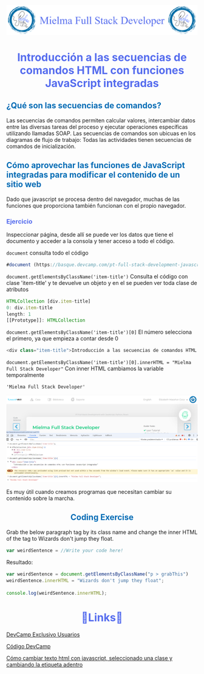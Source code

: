 ![Logo Mielma](Logo/Logo_Encabezado.png)

# <center><b><font color="#556CEE">Introducción a las secuencias de comandos HTML con funciones JavaScript integradas</font></b>

## <b><font color="#006cb5">¿Qué son las secuencias de comandos?</font></b>


Las secuencias de comandos permiten calcular valores, intercambiar datos entre las diversas tareas del proceso y ejecutar operaciones específicas utilizando llamadas SOAP. Las secuencias de comandos son ubicuas en los diagramas de flujo de trabajo: Todas las actividades tienen secuencias de comandos de inicialización.

## <b><font color="#006cb5">Cómo aprovechar las funciones de JavaScript integradas para modificar el contenido de un sitio web</font></b>


Dado que javascript se procesa dentro del navegador, muchas de las funciones que proporciona también funcionan con el propio navegador.

### <font color="#556CEE">Ejercicio</font>

Inspeccionar página, desde allí se puede ver los datos que tiene el documento y acceder a la consola y tener acceso a todo el código.

`document` consulta todo el código
```js
#document (https://basque.devcamp.com/pt-full-stack-development-javascript-python-react/guide/introduction-html-scripting-built-javascript-functions)<!DOCTYPE html><html>​<head>​…​</head>​<body>​…​</body>​</html>​
```

`document.getElementsByClassName('item-title')` Consulta el código con clase 'item-title' y te devuelve un objeto y en el se pueden ver toda clase de atributos
```js
HTMLCollection [div.item-title]
0: div.item-title
length: 1
[[Prototype]]: HTMLCollection
```
`document.getElementsByClassName('item-title')[0]` El número selecciona el primero, ya que empieza a contar desde 0
```js
<div class="item-title">Introducción a las secuencias de comandos HTML con funciones JavaScript integradas</div>
```
`document.getElementsByClassName('item-title')[0].innerHTML = "Mielma Full Stack Developer"` Con inner HTML cambiamos la variable temporalmente
```
'Mielma Full Stack Developer'
```
![Cambiar datos HTML](image/Cambias_Datos_HTML.png)


Es muy útil cuando creamos programas que necesitan cambiar su contenido sobre la marcha.




## <center><b><font color="#006cb5">Coding Exercise</font></b>
Grab the below paragraph tag by its class name and change the inner HTML of the tag to Wizards don't jump they float.
```js
var weirdSentence = //Write your code here!
```
Resultado:
```js
var weirdSentence = document.getElementsByClassName("p > grabThis")
weirdSentence.innerHTML = "Wizards don't jump they float";

console.log(weirdSentence.innerHTML);
```


# <center><b><font color="#556CEE">🔗Links🔗</font></b>

[DevCamp Exclusivo Usuarios](https://basque.devcamp.com/pt-full-stack-development-javascript-python-react/guide/introduction-html-scripting-built-javascript-functions)  

[Código DevCamp](https://github.com/rails-camp/javascript-programming/blob/master/section_d_97_built_in_functions.js)

<!-- [Código Mielma]() -->
[Cómo cambiar texto html con javascript, seleccionado una clase y cambiando la etiqueta adentro](https://es.stackoverflow.com/questions/339708/c%C3%B3mo-cambiar-texto-html-con-javascript-seleccionado-una-clase-y-cambiando-la-et)
